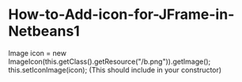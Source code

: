 # How-to-Add-icon-for-JFrame-in-Netbeans1
Image icon = new ImageIcon(this.getClass().getResource("/b.png")).getImage();
     this.setIconImage(icon);
     (This should include in your constructor)

